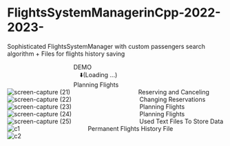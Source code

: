 # FlightsSystemManagerinCpp-2022-2023-
Sophisticated FlightsSystemManager with custom passengers search algorithm + Files for flights history saving<br/>

&emsp;&emsp;&emsp;&emsp;&emsp;&emsp;&emsp;&emsp;&emsp;&emsp;&emsp;DEMO<br/>
&emsp;&emsp;&emsp;&emsp;&emsp;&emsp;&emsp;&emsp;&emsp;&emsp;&emsp;&emsp;⬇️(Loading ...)<br/>
&emsp;&emsp;&emsp;&emsp;&emsp;&emsp;&emsp;&emsp;&emsp;&emsp;&emsp;Planning Flights<br/>
![screen-capture (21)](https://github.com/annous246/FlightsSystemManagerinCpp-2022-2023-/assets/64448280/ecfc9c33-2b83-448c-b90d-d0890d7cc603)
&emsp;&emsp;&emsp;&emsp;&emsp;&emsp;&emsp;&emsp;&emsp;&emsp;&emsp;Reserving and Canceling<br/>
![screen-capture (22)](https://github.com/annous246/FlightsSystemManagerinCpp-2022-2023-/assets/64448280/69654013-134a-443b-b3a3-f894993bf43f)
&emsp;&emsp;&emsp;&emsp;&emsp;&emsp;&emsp;&emsp;&emsp;&emsp;&emsp;Changing Reservations<br/>
![screen-capture (23)](https://github.com/annous246/FlightsSystemManagerinCpp-2022-2023-/assets/64448280/0bf0192f-ced7-403c-87e3-687f793c924d)
&emsp;&emsp;&emsp;&emsp;&emsp;&emsp;&emsp;&emsp;&emsp;&emsp;&emsp;Planning Flights<br/>
![screen-capture (24)](https://github.com/annous246/FlightsSystemManagerinCpp-2022-2023-/assets/64448280/297366ea-ab91-4f55-b399-daab9c7698ad)
&emsp;&emsp;&emsp;&emsp;&emsp;&emsp;&emsp;&emsp;&emsp;&emsp;&emsp;Planning Flights<br/>
![screen-capture (25)](https://github.com/annous246/FlightsSystemManagerinCpp-2022-2023-/assets/64448280/8b2f2ae1-0cca-49f4-bb27-ebf4f60b39bd)
&emsp;&emsp;&emsp;&emsp;&emsp;&emsp;&emsp;&emsp;&emsp;&emsp;&emsp;Used Text Files To Store Data<br/>
![c1](https://github.com/annous246/FlightsSystemManagerinCpp-2022-2023-/assets/64448280/cc161ad7-86a6-45aa-a9f8-526ddb591475)
&emsp;&emsp;&emsp;&emsp;&emsp;&emsp;&emsp;&emsp;&emsp;&emsp;&emsp;Permanent Flights History File<br/>
![c2](https://github.com/annous246/FlightsSystemManagerinCpp-2022-2023-/assets/64448280/66aae0e9-1db6-4ec7-a19d-84682f1ae9b9)


